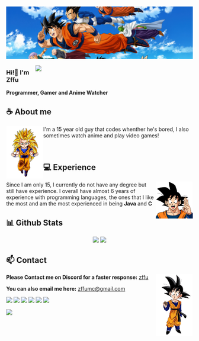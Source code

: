 ![Preview](assets/background.jpg)

<a href="https://discord.gg/WF8fAj7ERZ"><img align="right" width="425" src="https://lanyard.cnrad.dev/api/950435898410024970?&bg=0d1117&animated=false&hideDiscrim=true&borderRadius=5px&idleMessage=Probably%20doing%20something%20else..."></a>


### Hi!👋 I'm Zffu

**Programmer, Gamer and Anime Watcher** 

## **☕ About me**
<a href="https://github.com/Zffu"><img align="left" width="100" src="./assets/1.png"></a>
I'm a 15 year old guy that codes whenther he's bored, I also sometimes watch anime and play video games!
<br><br><br>

## **💻 Experience**
<a href="https://github.com/Zffu"><img align="right" width="100" src="./assets/2.png"></a> Since I am only 15, I currently do not have any degree but still have experience. I overall have almost 6 years of experience with programming languages, the ones that I like the most and am the most experienced in being **Java** and **C**


## **📊 Github Stats**
<p align="center"><img width="50%" src="https://github-readme-stats.vercel.app/api?username=Zffu&show_icons=true&count_private=true&theme=react&hide_border=true&bg_color=0D1117"/> <img width="45%" src="https://github-readme-stats.vercel.app/api/top-langs/?username=Zffu&show_icons=true&count_private=true&theme=react&hide_border=true&bg_color=0D1117&layout=compact"/>
</p>

<!-- <br><br><br><br> -->
## **📫 Contact**
<a href="https://github.com/Zffu"><img align="right" width="100" src="./assets/3.png" /></a>
**Please Contact me on Discord for a faster response:** [zffu](https://discord.com/users/950435898410024970)

**You can also email me here:** zffumc@gmail.com

[![](https://img.shields.io/static/v1?message=Youtube&logo=youtube&label=&color=FF0000&logoColor=white&labelColor=&style=for-the-badge)](https://youtube.com/Zffu)
[![](https://img.shields.io/static/v1?message=Github&logo=github&label=&color=white&logoColor=black&labelColor=&style=for-the-badge)](https://github.com/Zffu)
[![](https://img.shields.io/static/v1?message=Instagram&logo=instagram&label=&color=orange&logoColor=white&labelColor=&style=for-the-badge)](https://instagram.com/zffudev)
[![](https://img.shields.io/static/v1?message=Steam&logo=steam&label=&color=blue&logoColor=white&labelColor=&style=for-the-badge)](https://steamcommunity.com/id/zffu/)
[![](https://img.shields.io/static/v1?message=Anilist&logo=anilist&label=&color=blue&logoColor=white&labelColor=&style=for-the-badge)](https://anilist.co/user/Zffu/)
[![](https://img.shields.io/static/v1?message=Discord&logo=discord&label=&color=blue&logoColor=white&labelColor=&style=for-the-badge)](https://discord.com/users/950435898410024970)

[![](https://komarev.com/ghpvc/?username=Zffu)]()